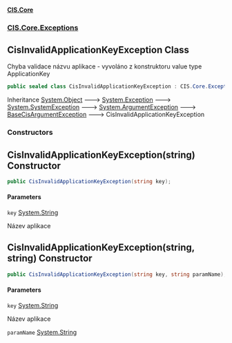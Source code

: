 #### [CIS.Core](index.md 'index')
### [CIS.Core.Exceptions](CIS.Core.Exceptions.md 'CIS.Core.Exceptions')

## CisInvalidApplicationKeyException Class

Chyba validace názvu aplikace - vyvoláno z konstruktoru value type ApplicationKey

```csharp
public sealed class CisInvalidApplicationKeyException : CIS.Core.Exceptions.BaseCisArgumentException
```

Inheritance [System.Object](https://docs.microsoft.com/en-us/dotnet/api/System.Object 'System.Object') &#129106; [System.Exception](https://docs.microsoft.com/en-us/dotnet/api/System.Exception 'System.Exception') &#129106; [System.SystemException](https://docs.microsoft.com/en-us/dotnet/api/System.SystemException 'System.SystemException') &#129106; [System.ArgumentException](https://docs.microsoft.com/en-us/dotnet/api/System.ArgumentException 'System.ArgumentException') &#129106; [BaseCisArgumentException](CIS.Core.Exceptions.BaseCisArgumentException.md 'CIS.Core.Exceptions.BaseCisArgumentException') &#129106; CisInvalidApplicationKeyException
### Constructors

<a name='CIS.Core.Exceptions.CisInvalidApplicationKeyException.CisInvalidApplicationKeyException(string)'></a>

## CisInvalidApplicationKeyException(string) Constructor

```csharp
public CisInvalidApplicationKeyException(string key);
```
#### Parameters

<a name='CIS.Core.Exceptions.CisInvalidApplicationKeyException.CisInvalidApplicationKeyException(string).key'></a>

`key` [System.String](https://docs.microsoft.com/en-us/dotnet/api/System.String 'System.String')

Název aplikace

<a name='CIS.Core.Exceptions.CisInvalidApplicationKeyException.CisInvalidApplicationKeyException(string,string)'></a>

## CisInvalidApplicationKeyException(string, string) Constructor

```csharp
public CisInvalidApplicationKeyException(string key, string paramName);
```
#### Parameters

<a name='CIS.Core.Exceptions.CisInvalidApplicationKeyException.CisInvalidApplicationKeyException(string,string).key'></a>

`key` [System.String](https://docs.microsoft.com/en-us/dotnet/api/System.String 'System.String')

Název aplikace

<a name='CIS.Core.Exceptions.CisInvalidApplicationKeyException.CisInvalidApplicationKeyException(string,string).paramName'></a>

`paramName` [System.String](https://docs.microsoft.com/en-us/dotnet/api/System.String 'System.String')